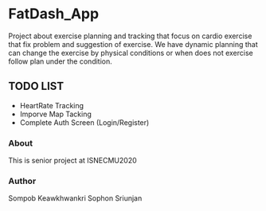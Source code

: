 # FatDash_App
Project about exercise planning and tracking that focus on cardio exercise that fix problem and suggestion of exercise. We have dynamic planning that can change the exercise by physical conditions or when does not exercise follow plan under the condition.

## TODO LIST
 - HeartRate Tracking
 - Imporve Map Tacking
 - Complete Auth Screen (Login/Register)
 
### About
This is senior project at ISNECMU2020
### Author
Sompob Keawkhwankri
Sophon Sriunjan